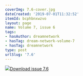 ```yaml
---
coverImg: 7.6-cover.jpg
dateCreated: '2019-07-01T11:32:52'
itemId: bcphbnxwzvo
layout: page
name: Volume 7, issue 6
tags:
- hasAuthor: dreamnetwork
- hasTag: dream-network-volume-7
- hasTag: dreamnetwork
type: post
urlSlug: '7.6'
---
```

<img class="card-journal-img" src="../images/7.6-rect.jpg"/><a href="../files/pdfs/Volume_7/7.6-Dream-Network-Bulletin_Volume-7-Number-6.pdf" download="">Download issue 7.6</a>